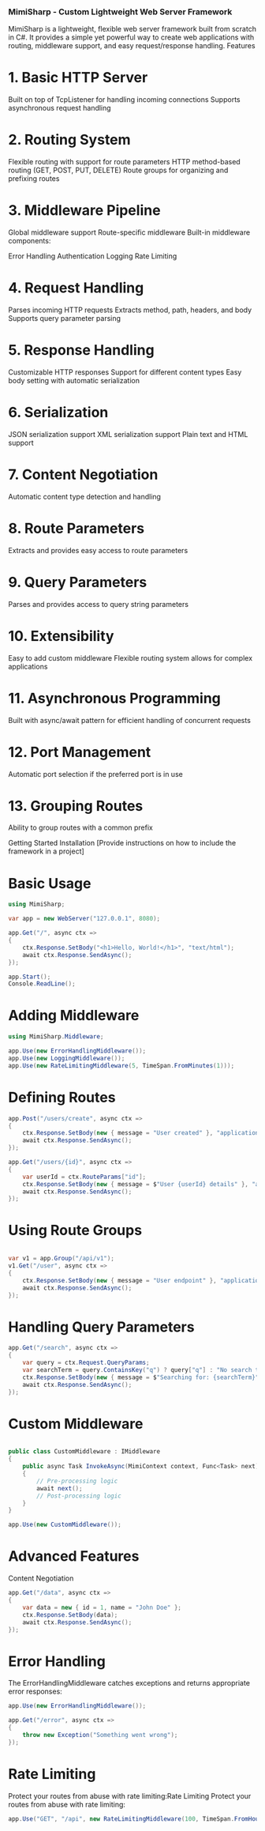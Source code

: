 ### MimiSharp - Custom Lightweight Web Server Framework
MimiSharp is a lightweight, flexible web server framework built from scratch in C#. It provides a simple yet powerful way to create web applications with routing, middleware support, and easy request/response handling.
Features
# 1. Basic HTTP Server

Built on top of TcpListener for handling incoming connections
Supports asynchronous request handling

# 2. Routing System

Flexible routing with support for route parameters
HTTP method-based routing (GET, POST, PUT, DELETE)
Route groups for organizing and prefixing routes

# 3. Middleware Pipeline

Global middleware support
Route-specific middleware
Built-in middleware components:

Error Handling
Authentication
Logging
Rate Limiting



# 4. Request Handling

Parses incoming HTTP requests
Extracts method, path, headers, and body
Supports query parameter parsing

# 5. Response Handling

Customizable HTTP responses
Support for different content types
Easy body setting with automatic serialization

# 6. Serialization

JSON serialization support
XML serialization support
Plain text and HTML support

# 7. Content Negotiation

Automatic content type detection and handling

# 8. Route Parameters

Extracts and provides easy access to route parameters

# 9. Query Parameters

Parses and provides access to query string parameters

# 10. Extensibility

Easy to add custom middleware
Flexible routing system allows for complex applications

# 11. Asynchronous Programming

Built with async/await pattern for efficient handling of concurrent requests

# 12. Port Management

Automatic port selection if the preferred port is in use

# 13. Grouping Routes

Ability to group routes with a common prefix

Getting Started
Installation
[Provide instructions on how to include the framework in a project]

# Basic Usage
```csharp
using MimiSharp;

var app = new WebServer("127.0.0.1", 8080);

app.Get("/", async ctx =>
{
    ctx.Response.SetBody("<h1>Hello, World!</h1>", "text/html");
    await ctx.Response.SendAsync();
});

app.Start();
Console.ReadLine();
```

# Adding Middleware
```csharp
using MimiSharp.Middleware;

app.Use(new ErrorHandlingMiddleware());
app.Use(new LoggingMiddleware());
app.Use(new RateLimitingMiddleware(5, TimeSpan.FromMinutes(1)));


```

# Defining Routes
```csharp
app.Post("/users/create", async ctx =>
{
    ctx.Response.SetBody(new { message = "User created" }, "application/json");
    await ctx.Response.SendAsync();
});

app.Get("/users/{id}", async ctx =>
{
    var userId = ctx.RouteParams["id"];
    ctx.Response.SetBody(new { message = $"User {userId} details" }, "application/json");
    await ctx.Response.SendAsync();
});


```

# Using Route Groups
```csharp

var v1 = app.Group("/api/v1");
v1.Get("/user", async ctx =>
{
    ctx.Response.SetBody(new { message = "User endpoint" }, "application/json");
    await ctx.Response.SendAsync();
});

```

# Handling Query Parameters
```csharp
app.Get("/search", async ctx =>
{
    var query = ctx.Request.QueryParams;
    var searchTerm = query.ContainsKey("q") ? query["q"] : "No search term provided";
    ctx.Response.SetBody(new { message = $"Searching for: {searchTerm}" }, "application/json");
    await ctx.Response.SendAsync();
});


```

# Custom Middleware
```csharp

public class CustomMiddleware : IMiddleware
{
    public async Task InvokeAsync(MimiContext context, Func<Task> next)
    {
        // Pre-processing logic
        await next();
        // Post-processing logic
    }
}

app.Use(new CustomMiddleware());

```

# Advanced Features
Content Negotiation
```csharp
app.Get("/data", async ctx =>
{
    var data = new { id = 1, name = "John Doe" };
    ctx.Response.SetBody(data);
    await ctx.Response.SendAsync();
});


```

# Error Handling
The ErrorHandlingMiddleware catches exceptions and returns appropriate error responses:
```csharp
app.Use(new ErrorHandlingMiddleware());

app.Get("/error", async ctx =>
{
    throw new Exception("Something went wrong");
});


```

# Rate Limiting
Protect your routes from abuse with rate limiting:Rate Limiting
Protect your routes from abuse with rate limiting:
```csharp
app.Use("GET", "/api", new RateLimitingMiddleware(100, TimeSpan.FromHour(1)));


```





